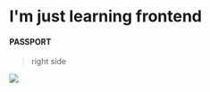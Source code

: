 # I'm just learning frontend


#### PASSPORT 


>right side

![](/frontend/assets/imagesForReadme.md/rightSidePassport.png)
